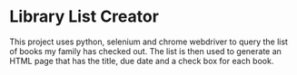 

# Library List Creator

This project uses python, selenium and chrome webdriver to query the list of books my family has checked out. The list is then used to generate an HTML page that has the title, due date and a check box for each book. 